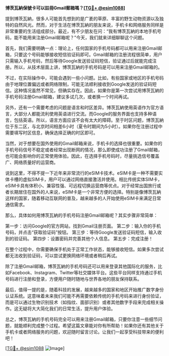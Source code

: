 **博茨瓦納保號卡可以註冊Gmail郵箱嗎？[[TG💪+ @esim1088](https://t.me/s/esim1088)]**

提到博茨瓦納，很多人可能首先想到的是广袤的草原、丰富的野生动物资源以及独特的自然风光。然而，对于生活在博茨瓦納的朋友来说，手机卡和网络服务同样是非常重要的生活组成部分。最近，有不少朋友在问：“我有博茨瓦納的本地手机号码，能不能用来注册Gmail邮箱呢？”今天，我们就来详细聊聊这个问题。

首先，我们需要明确一点：理论上，任何国家的手机号码都可以用来注册Gmail邮箱，只要这个号码能够接收短信验证码即可。Gmail邮箱的注册流程很简单，用户只需输入手机号码，然后等待Google发送验证码短信，验证通过后就能完成注册。所以，从技术层面上讲，博茨瓦納的手机号码是可以用来注册Gmail邮箱的。

不过，在实际操作中，可能会遇到一些小问题。比如，有些国家或地区的手机号码由于地理位置偏远或者网络限制，可能无法顺利接收到Google发送的验证码短信。这种情况虽然不常见，但确实存在。因此，如果你是第一次尝试用博茨瓦納的手机号码注册Gmail邮箱，建议多试几次，或者换一个时间再试。

另外，还有一个需要考虑的问题是语言和时区差异。博茨瓦納使用英语作为官方语言，大部分人都能流利使用英语进行交流。而Google的服务界面也支持多种语言，包括英语。所以，语言方面应该不会有太大的障碍。至于时区问题，博茨瓦納位于东二区，与北京时间相差6小时（夏令时期间为5小时）。如果你在注册过程中需要填写时区信息，确保选择正确的时区即可。

当然，对于想要在国外使用的Gmail邮箱来说，手机卡的选择也很重要。如果你的手机号码信号不稳定或者经常出现断网的情况，那么即使成功注册了Gmail邮箱，也可能会影响你的正常使用体验。因此，在选择手机号码时，尽量挑选信号覆盖广、网络质量好的运营商。

说到这里，不得不提一下近年来非常流行的eSIM卡技术。eSIM卡是一种不需要实体卡槽的虚拟SIM卡，用户可以通过网络直接激活并使用。相比传统实体SIM卡，eSIM卡具有体积小、兼容性强、可远程切换运营商等优点。对于经常出国旅行或者长期居住在国外的人来说，eSIM卡是一个非常方便的选择。特别是像博茨瓦納这样的国家，随着移动互联网的普及，越来越多的人开始使用eSIM卡来满足日常通信需求。

那么，具体如何用博茨瓦納的手机号码注册Gmail邮箱呢？其实步骤非常简单：

第一步：访问Google的官方网站，找到Gmail注册页面。
第二步：输入你的手机号码，并点击“获取验证码”按钮。
第三步：等待Google发送验证码短信，输入收到的验证码。
第四步：设置密码并完善其他个人信息。
第五步：完成注册！

在整个过程中，你需要确保手机处于正常工作状态，能够接收短信。如果多次尝试都无法收到验证码，可以尝试更换网络环境或者稍后再试。

除了注册Gmail邮箱，博茨瓦納的手机号码还可以用来登录其他国际化的服务，比如Facebook、Instagram、Twitter等社交媒体平台。这些平台同样支持通过手机号码进行注册和登录，方便用户随时随地与世界各地的朋友保持联系。

最后，值得一提的是，随着科技的发展，越来越多的国家和地区开始推广数字身份认证系统。这意味着未来我们可能不再需要依赖传统的手机号码来进行身份验证，而是可以通过生物识别技术（如指纹、面部识别）或者其他数字手段来完成相关操作。这无疑将大大简化我们的日常生活，提升用户体验。

总之，博茨瓦納的手机号码完全可以用来注册Gmail邮箱，只要你注意一些细节问题，就能顺利完成整个过程。希望这篇文章能对你有所帮助！如果你还有其他关于手机卡或者网络服务的问题，欢迎随时留言讨论。让我们一起享受科技带来的便利吧！

[[TG💪+ @esim1088](https://t.me/s/esim1088) ![Image](https://i.postimg.cc/4NQfJmqS/Snipaste-2025-05-13-00-14-12.png)]